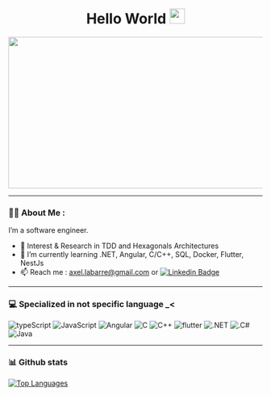 <div id="header" align="center">
  <img src="https://komarev.com/ghpvc/?username=westindev-lbr&style=flat-square&color=blue" alt=""/>
<h1>
  Hello World
  <img src="https://media0.giphy.com/media/J4IdFVLkGzMVvmPhPl/giphy.gif?cid=ecf05e478el45ozmcwc84h8c7msgm7iivyq7o52a5j9thupj&ep=v1_stickers_search&rid=giphy.gif&ct=s" width="30px"/>
</h1>
</div>

<div align="center"> 
  <img src="https://media.giphy.com/media/v1.Y2lkPTc5MGI3NjExN256a2J4ZHRvbWljajZsZjE3ZWllZXV5bHFmeXZsczN6dnhjaW9kcyZlcD12MV9pbnRlcm5hbF9naWZfYnlfaWQmY3Q9Zw/dWesBcTLavkZuG35MI/giphy.gif" width="600" height="300"/>
</div>

---

### 👨‍💻 About Me :

I’m <westindev> a software engineer.
  
- :telescope: Interest & Research in TDD and Hexagonals Architectures
- 🌱 I’m currently learning .NET, Angular, C/C++, SQL, Docker, Flutter, NestJs
- 📫 Reach me : axel.labarre@gmail.com or [![Linkedin Badge](https://img.shields.io/badge/-profile-blue?style=flat&logo=Linkedin&logoColor=white)]([your-linkedin-url](https://www.linkedin.com/in/axel-labarre-492a34175/))

---

### 💻 Specialized in not specific language  _< 

![typeScript](https://img.shields.io/badge/TypeScript-3178C6?style=flat&logo=typescript&logoColor=white)
![JavaScript](https://img.shields.io/badge/JavaScript-F7DF1E?style=flat&logo=javascript&logoColor=black)
![Angular](https://img.shields.io/badge/Angular-b048f4?style=flat&logo=angular&logoColor=white)
![C](https://img.shields.io/badge/c-A8B9CC?style=flat&logo=c&logoColor=black)
![C++](https://img.shields.io/badge/c++-00599C?style=flat&logo=c++&logoColor=white)
![flutter](https://img.shields.io/badge/flutter-B3E5FC?style=flat&logo=flutter&logoColor=white)
![.NET](https://img.shields.io/badge/net-00599C?style=flat&logo=dotnet&logoColor=white)
![.C#](https://img.shields.io/badge/csharp-00599C?style=flat&logo=csharp&logoColor=white)
![Java](https://img.shields.io/badge/Java-007396?style=flat&logo=java&logoColor=white)

---

### 📊 Github stats

[![Top Languages](https://github-readme-stats.vercel.app/api/top-langs/?username=westindev-lbr&layout=compact&theme=radical)](https://github.com/westindev-lbr)


<!---
westindev-lbr/westindev-lbr is a ✨ special ✨ repository because its `README.md` (this file) appears on your GitHub profile.
You can click the Preview link to take a look at your changes.
--->
